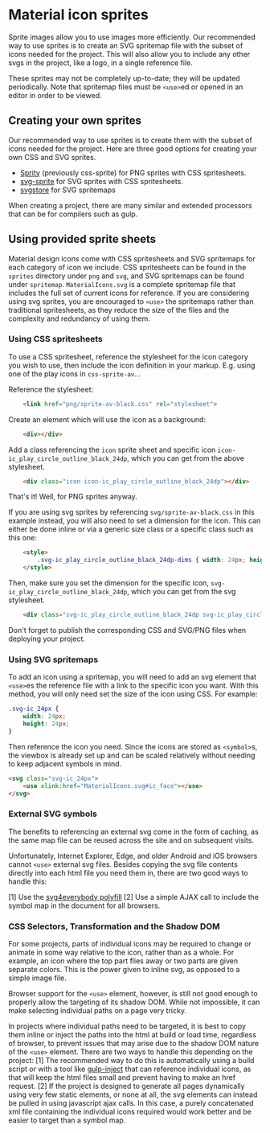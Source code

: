 # Material icon sprites

Sprite images allow you to use images more efficiently.
Our recommended way to use sprites is to create an SVG spritemap file with the subset of icons needed for the project.
This will also allow you to include any other svgs in the project, like a logo, in a single reference file.

These sprites may not be completely up-to-date; they will be updated periodically.
Note that spritemap files must be `<use>`ed or opened in an editor in order to be viewed.

## Creating your own sprites

Our recommended way to use sprites is to create them with the subset of icons needed for the project.
Here are three good options for creating your own CSS and SVG sprites.

 * [Sprity](https://www.npmjs.com/package/sprity) (previously css-sprite) for PNG sprites with CSS spritesheets.
 * [svg-sprite](https://www.npmjs.com/package/svg-sprite) for SVG sprites with CSS spritesheets.
 * [svgstore](https://github.com/w0rm/gulp-svgstore) for SVG spritemaps

When creating a project, there are many similar and extended processors that can be for compilers such as gulp.

## Using provided sprite sheets

Material design icons come with CSS spritesheets and SVG spritemaps for each category of icon we include.
CSS spritesheets can be found in the `sprites` directory under `png` and `svg`, and SVG spritemaps can be found under `spritemap`.
`MaterialIcons.svg` is a complete spritemap file that includes the full set of current icons for reference.
If you are considering using svg sprites, you are encouraged to `<use>` the spritemaps rather than traditional spritesheets, as they reduce the size of the files and the complexity and redundancy of using them.

### Using CSS spritesheets

To use a CSS spritesheet, reference the stylesheet for the icon category you wish to use, then include the icon definition in your markup.
E.g. using one of the play icons in `css-sprite-av`...

Reference the stylesheet:

```html
	<link href="png/sprite-av-black.css" rel="stylesheet">
```

Create an element which will use the icon as a background:

```html
	<div></div>
```

Add a class referencing the `icon` sprite sheet and specific icon `icon-ic_play_circle_outline_black_24dp`, which you can get from the above stylesheet.

```html
	<div class="icon icon-ic_play_circle_outline_black_24dp"></div>
```

That's it! Well, for PNG sprites anyway.

If you are using svg sprites by referencing `svg/sprite-av-black.css` in this example instead, you will also need to set a dimension for the icon.
This can either be done inline or via a generic size class or a specific class such as this one:

```html
	<style>
		.svg-ic_play_circle_outline_black_24dp-dims { width: 24px; height: 24px; }
	</style>
```

Then, make sure you set the dimension for the specific icon, `svg-ic_play_circle_outline_black_24dp`, which you can get from the svg stylesheet.

```html
	<div class="svg-ic_play_circle_outline_black_24dp svg-ic_play_circle_outline_black_24dp-dims"></div>
```

Don't forget to publish the corresponding CSS and SVG/PNG files when deploying your project.

### Using SVG spritemaps

To add an icon using a spritemap, you will need to add an svg element that `<use>`es the reference file with a link to the specific icon you want.
With this method, you will only need set the size of the icon using CSS.
For example:

```CSS
.svg-ic_24px {
	width: 24px;
	height: 24px;
}
```

Then reference the icon you need.
Since the icons are stored as `<symbol>`s, the viewbox is already set up and can be scaled relatively without needing to keep adjacent symbols in mind.

```HTML
<svg class="svg-ic_24px">
	<use xlink:href="MaterialIcons.svg#ic_face"></use>
</svg>
```

### External SVG symbols

The benefits to referencing an external svg come in the form of caching, as the same map file can be reused across the site and on subsequent visits.

Unfortunately, Internet Explorer, Edge, and older Android and iOS browsers cannot `<use>` external svg files.
Besides copying the svg file contents directly into each html file you need them in, there are two good ways to handle this:

[1] Use the [svg4everybody polyfill](https://github.com/jonathantneal/svg4everybody)
[2] Use a simple AJAX call to include the symbol map in the document for all browsers.

### CSS Selectors, Transformation and the Shadow DOM

For some projects, parts of individual icons may be required to change or animate in some way relative to the icon, rather than as a whole. For example, an icon where the top part flies away or two parts are given separate colors. This is the power given to inline svg, as opposed to a simple image file.

Browser support for the `<use>` element, however, is still not good enough to properly allow the targeting of its shadow DOM. While not impossible, it can make selecting individual paths on a page very tricky.

In projects where individual paths need to be targeted, it is best to copy them inline or inject the paths into the html at build or load time, regardless of browser, to prevent issues that may arise due to the shadow DOM nature of the `<use>` element. There are two ways to handle this depending on the project:
[1] The recommended way to do this is automatically using a build script or with a tool like [gulp-inject](https://github.com/klei/gulp-inject) that can reference individual icons, as that will keep the html files small and prevent having to make an href request.
[2] If the project is designed to generate all pages dynamically using very few static elements, or none at all, the svg elements can instead be pulled in using javascript ajax calls. In this case, a purely concatenated xml file containing the individual icons required would work better and be easier to target than a symbol map.